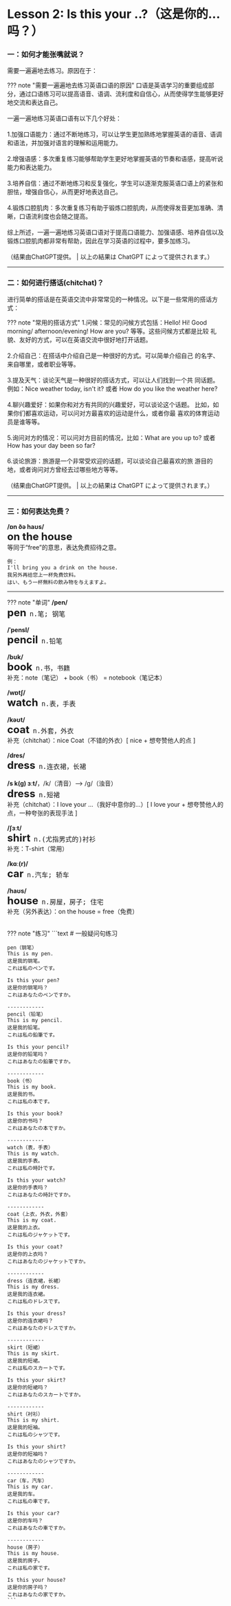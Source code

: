 # Lesson 2: Is this your ..?（这是你的...吗？）

### 一：如何才能张嘴就说？

需要一遍遍地去练习。原因在于：

??? note "需要一遍遍地去练习英语口语的原因"
    口语是英语学习的重要组成部分，通过口语练习可以提高语音、语调、流利度和自信心，从而使得学生能够更好地交流和表达自己。<br>
    <br>
    一遍一遍地练习英语口语有以下几个好处：<br>
    <br>
    1.加强口语能力：通过不断地练习，可以让学生更加熟练地掌握英语的语音、语调和语法，并加强对语言的理解和运用能力。<br>
    <br>
    2.增强语感：多次重复练习能够帮助学生更好地掌握英语的节奏和语感，提高听说能力和表达能力。<br>
    <br>
    3.培养自信：通过不断地练习和反复强化，学生可以逐渐克服英语口语上的紧张和胆怯，增强自信心，从而更好地表达自己。<br>
    <br>
    4.锻炼口腔肌肉：多次重复练习有助于锻炼口腔肌肉，从而使得发音更加准确、清晰，口语流利度也会随之提高。<br>
    <br>
    综上所述，一遍一遍地练习英语口语对于提高口语能力、加强语感、培养自信以及锻炼口腔肌肉都非常有帮助，因此在学习英语的过程中，要多加练习。<br>
    <br>
    （结果由ChatGPT提供。 | 以上の結果は ChatGPT によって提供されます。）<br>


---
### 二：如何进行搭话(chitchat)？

进行简单的搭话是在英语交流中非常常见的一种情况。以下是一些常用的搭话方式：<br>

??? note "常用的搭话方式"
    1.问候：常见的问候方式包括：Hello! Hi! Good morning/    afternoon/evening! How are you? 等等。这些问候方式都是比较  礼貌、友好的方式，可以在英语交流中很好地打开话题。<br>
    <br>
    2.介绍自己：在搭话中介绍自己是一种很好的方式。可以简单介绍自己  的名字、来自哪里，或者职业等等。<br>
    <br>
    3.提及天气：谈论天气是一种很好的搭话方式，可以让人们找到一个共  同话题。例如：Nice weather today, isn't it? 或者 How do   you like the weather here?<br>
    <br>
    4.聊兴趣爱好：如果你和对方有共同的兴趣爱好，可以谈论这个话题。  比如，如果你们都喜欢运动，可以问对方最喜欢的运动是什么，或者你最  喜欢的体育运动员是谁等等。<br>
    <br>
    5.询问对方的情况：可以问对方目前的情况，比如：What are you  up to? 或者 How has your day been so far?<br>
    <br>
    6.谈论旅游：旅游是一个非常受欢迎的话题，可以谈论自己最喜欢的旅  游目的地，或者询问对方曾经去过哪些地方等等。<br>
    <br>
    （结果由ChatGPT提供。 | 以上の結果は ChatGPT によって提供されます。）<br>

---
### 三：如何表达免费？

**/ɒn ðə haʊs/**<br>
<font size=5>**on the house**</font><br>
等同于“free”的意思，表达免费招待之意。<br>

```text
例：
I'll bring you a drink on the house.
我另外再给您上一杯免费饮料。
はい、もう一杯無料の飲み物を与えますよ。
```

---
??? note "单词"
    **/pen/**<br>
    <font size=5>**pen**</font>&nbsp;&nbsp;<font size=4>`n.笔; 钢笔`</font><br>
    <br>
    **/ˈpensl/**<br>
    <font size=5>**pencil**</font>&nbsp;&nbsp;<font size=4>`n.铅笔`</font><br>
    <br>
    **/bʊk/**<br>
    <font size=5>**book**</font>&nbsp;&nbsp;<font size=4>`n.书，书籍`</font><br>
    补充：note（笔记） + book（书） = notebook（笔记本）<br>
    <br>
    **/wɒtʃ/**<br>
    <font size=5>**watch**</font>&nbsp;&nbsp;<font size=4>`n.表，手表`</font><br>
    <br>
    **/kəʊt/**<br>
    <font size=5>**coat**</font>&nbsp;&nbsp;<font size=4>`n.外套，外衣`</font><br>
    补充（chitchat）：nice Coat（不错的外衣）[ nice + 想夸赞他人的点 ]<br>
    <br>
    **/dres/**<br>
    <font size=5>**dress**</font>&nbsp;&nbsp;<font size=4>`n.连衣裙，长裙`</font><br>
    <br>
    **/s k(g) ɜːt/**，/k/（清音）--> /g/（浊音）<br>
    <font size=5>**dress**</font>&nbsp;&nbsp;<font size=4>`n.短裙`</font><br>
    补充（chitchat）：I love your ...（我好中意你的...）[ I love your + 想夸赞他人的点，一种夸张的表现手法 ]<br>
    <br>
    **/ʃɜːt/**<br>
    <font size=5>**shirt**</font>&nbsp;&nbsp;<font size=4>`n.(尤指男式的)衬衫`</font><br>
    补充：T-shirt（常用）<br>
    <br>
    **/kɑː(r)/**<br>
    <font size=5>**car**</font>&nbsp;&nbsp;<font size=4>`n.汽车; 轿车`</font><br>
    <br>
    **/haʊs/**<br>
    <font size=5>**house**</font>&nbsp;&nbsp;<font size=4>`n.房屋，房子; 住宅`</font><br>
    补充（另外表达）：on the house = free（免费）<br>
    <br>

??? note "练习"
    ```text
    # 一般疑问句练习

    pen（钢笔）
    This is my pen.
    这是我的钢笔。
    これは私のペンです。

    Is this your pen?
    这是你的钢笔吗？
    これはあなたのペンですか。
    
    ------------
    pencil（铅笔）
    This is my pencil.
    这是我的铅笔。
    これは私の鉛筆です。

    Is this your pencil?
    这是你的铅笔吗？
    これはあなたの鉛筆ですか。

    ------------
    book（书）
    This is my book.
    这是我的书。
    これは私の本です。

    Is this your book?
    这是你的书吗？
    これはあなたの本ですか。

    ------------
    watch（表，手表）
    This is my watch.
    这是我的手表。
    これは私の時計です。

    Is this your watch?
    这是你的手表吗？
    これはあなたの時計ですか。

    ------------
    coat（上衣，外衣，外套）
    This is my coat.
    这是我的上衣。
    これは私のジャケットです。

    Is this your coat?
    这是你的上衣吗？
    これはあなたのジャケットですか。
    
    ------------
    dress（连衣裙，长裙）
    This is my dress.
    这是我的连衣裙。
    これは私のドレスです。

    Is this your dress?
    这是你的连衣裙吗？
    これはあなたのドレスですか。

    ------------
    skirt（短裙）
    This is my skirt.
    这是我的短裙。
    これは私のスカートです。

    Is this your skirt?
    这是你的短裙吗？
    これはあなたのスカートですか。

    ------------
    shirt（衬衫）
    This is my shirt.
    这是我的短袖。
    これは私のシャツです。

    Is this your shirt?
    这是你的短袖吗？
    これはあなたのシャツですか。

    ------------
    car（车，汽车）
    This is my car.
    这是我的车。
    これは私の車です。

    Is this your car?
    这是你的车吗？
    これはあなたの車ですか。

    ------------
    house（房子）
    This is my house.
    这是我的房子。
    これは私の家です。

    Is this your house?
    这是你的房子吗？
    これはあなたの家ですか。
    ```